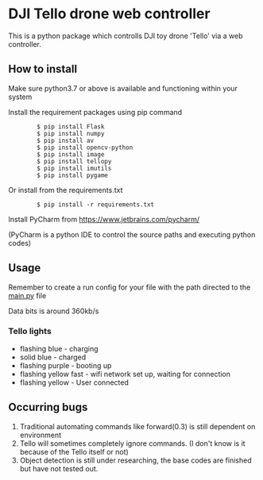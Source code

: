 # DJI Tello drone web controller

This is a python package which controlls DJI toy drone 'Tello' via a web controller. 


## How to install
Make sure python3.7 or above is available and functioning within your system

Install the requirement packages using pip command 
```
        $ pip install Flask
        $ pip install numpy
        $ pip install av
        $ pip install opencv-python
        $ pip install image
        $ pip install tellopy
        $ pip install imutils
        $ pip install pygame
```
Or install from the requirements.txt
```
        $ pip install -r requirements.txt
```

Install PyCharm from https://www.jetbrains.com/pycharm/ 

(PyCharm is a python IDE to control the source paths and executing python codes)

## Usage
Remember to create a run config for your file with the path directed to the [main.py](https://github.com/1659012/RnD16Bit/blob/Tello/Source_code/Tello/Y/droneapp/main.py) file

Data bits is around 360kb/s

### Tello lights

- flashing blue - charging
- solid blue - charged
- flashing purple - booting up
- flashing yellow fast - wifi network set up, waiting for connection
- flashing yellow - User connected

## Occurring bugs
1) Traditional automating commands like forward(0.3) is still dependent on environment
2) Tello will sometimes completely ignore commands.
(I don't know is it because of the Tello itself or not)
3) Object detection is still under researching, the base codes are finished but have not tested out.